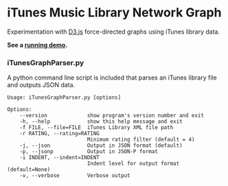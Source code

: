 # iTunes Music Library Network Graph


Experimentation with [D3.js](http://mbostock.github.com/d3/) force-directed 
graphs using iTunes library data.

**See a [running demo](http://cgmartin.com/itunes-library-network-graph).**

### iTunesGraphParser.py

A python command line script is included that parses an iTunes library file
and outputs JSON data.

    Usage: iTunesGraphParser.py [options]

    Options:
        --version             show program's version number and exit
        -h, --help            show this help message and exit
        -f FILE, --file=FILE  iTunes Library XML file path
        -r RATING, --rating=RATING
                              Minimum rating filter (default = 4)
        -j, --json            Output in JSON format (default)
        -p, --jsonp           Output in JSON-P format
        -i INDENT, --indent=INDENT
                              Indent level for output format (default=None)
        -v, --verbose         Verbose output

